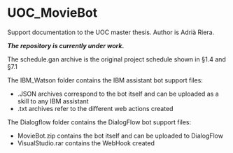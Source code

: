 # UOC_MovieBot
Support documentation to the UOC master thesis. Author is Adrià Riera.

***The repository is currently under work.***

The schedule.gan archive is the original project schedule shown in §1.4 and §7.1

The IBM_Watson folder contains the IBM assistant bot support files:
- .JSON archives correspond to the bot itself and can be uploaded as a skill to any IBM assistant
- .txt archives refer to the different web actions created

The Dialogflow folder contains the DialogFlow bot support files:
- MovieBot.zip contains the bot itself and can be uploaded to DialogFlow
- VisualStudio.rar contains the WebHook created

